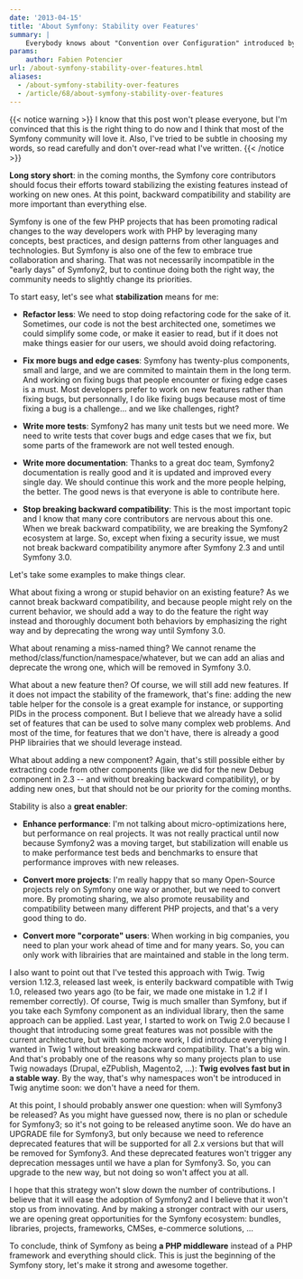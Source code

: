 ```yaml
---
date: '2013-04-15'
title: 'About Symfony: Stability over Features'
summary: |
    Everybody knows about "Convention over Configuration" introduced by Rails. What about "Stability over Features" for Symfony?
params:
    author: Fabien Potencier
url: /about-symfony-stability-over-features.html
aliases:
  - /about-symfony-stability-over-features
  - /article/68/about-symfony-stability-over-features
---
```


{{< notice warning >}}
I know that this post won't please everyone, but I'm convinced that this
is the right thing to do now and I think that most of the Symfony
community will love it. Also, I've tried to be subtle in choosing my
words, so read carefully and don't over-read what I've written.
{{< /notice >}}

**Long story short**: in the coming months, the Symfony core contributors
should focus their efforts toward stabilizing the existing features instead of
working on new ones. At this point, backward compatibility and stability are
more important than everything else.

Symfony is one of the few PHP projects that has been promoting radical changes
to the way developers work with PHP by leveraging many concepts, best
practices, and design patterns from other languages and technologies. But
Symfony is also one of the few to embrace true collaboration and sharing. That
was not necessarily incompatible in the "early days" of Symfony2, but to
continue doing both the right way, the community needs to slightly change its
priorities.

To start easy, let's see what **stabilization** means for me:

 * **Refactor less**: We need to stop doing refactoring code for the sake of
   it. Sometimes, our code is not the best architected one, sometimes we could
   simplify some code, or make it easier to read, but if it does not make
   things easier for our users, we should avoid doing refactoring.

 * **Fix more bugs and edge cases**: Symfony has twenty-plus components, small
   and large, and we are commited to maintain them in the long term. And
   working on fixing bugs that people encounter or fixing edge cases is a
   must. Most developers prefer to work on new features rather than fixing
   bugs, but personnally, I do like fixing bugs because most of time fixing a
   bug is a challenge... and we like challenges, right?

 * **Write more tests**: Symfony2 has many unit tests but we need more. We
   need to write tests that cover bugs and edge cases that we fix, but some
   parts of the framework are not well tested enough.

 * **Write more documentation**: Thanks to a great doc team, Symfony2
   documentation is really good and it is updated and improved every single
   day. We should continue this work and the more people helping, the better.
   The good news is that everyone is able to contribute here.

 * **Stop breaking backward compatibility**: This is the most important topic
   and I know that many core contributors are nervous about this one. When we
   break backward compatibility, we are breaking the Symfony2 ecosystem at
   large. So, except when fixing a security issue, we must not break backward
   compatibility anymore after Symfony 2.3 and until Symfony 3.0.

Let's take some examples to make things clear.

What about fixing a wrong or stupid behavior on an existing feature? As we
cannot break backward compatibility, and because people might rely on the
current behavior, we should add a way to do the feature the right way instead
and thoroughly document both behaviors by emphasizing the right way and by
deprecating the wrong way until Symfony 3.0.

What about renaming a miss-named thing? We cannot rename the
method/class/function/namespace/whatever, but we can add an alias and
deprecate the wrong one, which will be removed in Symfony 3.0.

What about a new feature then? Of course, we will still add new features. If
it does not impact the stability of the framework, that's fine: adding the new
table helper for the console is a great example for instance, or supporting
PIDs in the process component. But I believe that we already have a solid set
of features that can be used to solve many complex web problems. And most of
the time, for features that we don't have, there is already a good PHP
librairies that we should leverage instead.

What about adding a new component? Again, that's still possible either by
extracting code from other components (like we did for the new Debug component
in 2.3 -- and without breaking backward compatibility), or by adding new ones,
but that should not be our priority for the coming months.

Stability is also a **great enabler**:

 * **Enhance performance**: I'm not talking about micro-optimizations here,
   but performance on real projects. It was not really practical until now
   because Symfony2 was a moving target, but stabilization will enable us to
   make performance test beds and benchmarks to ensure that performance
   improves with new releases.

 * **Convert more projects**: I'm really happy that so many Open-Source
   projects rely on Symfony one way or another, but we need to convert more.
   By promoting sharing, we also promote reusability and compatibility between
   many different PHP projects, and that's a very good thing to do.

 * **Convert more "corporate" users**: When working in big companies, you need
   to plan your work ahead of time and for many years. So, you can only work
   with librairies that are maintained and stable in the long term.

I also want to point out that I've tested this approach with Twig. Twig
version 1.12.3, released last week, is enterily backward compatible with Twig
1.0, released two years ago (to be fair, we made one mistake in 1.2 if I
remember correctly). Of course, Twig is much smaller than Symfony, but if you
take each Symfony component as an individual library, then the same approach
can be applied. Last year, I started to work on Twig 2.0 because I thought
that introducing some great features was not possible with the current
architecture, but with some more work, I did introduce everything I wanted in
Twig 1 without breaking backward compatibility. That's a big win. And that's
probably one of the reasons why so many projects plan to use Twig nowadays
(Drupal, eZPublish, Magento2, ...): **Twig evolves fast but in a stable
way**. By the way, that's why namespaces won't be introduced in Twig anytime
soon: we don't have a need for them.

At this point, I should probably answer one question: when will Symfony3 be
released? As you might have guessed now, there is no plan or schedule for
Symfony3; so it's not going to be released anytime soon. We do have an UPGRADE
file for Symfony3, but only because we need to reference deprecated features
that will be supported for all 2.x versions but that will be removed for
Symfony3. And these deprecated features won't trigger any deprecation messages
until we have a plan for Symfony3. So, you can upgrade to the new way, but not
doing so won't affect you at all.

I hope that this strategy won't slow down the number of contributions. I
believe that it will ease the adoption of Symfony2 and I believe that it won't
stop us from innovating. And by making a stronger contract with our users, we
are opening great opportunities for the Symfony ecosystem: bundles, libraries,
projects, frameworks, CMSes, e-commerce solutions, ...

To conclude, think of Symfony as being **a PHP middleware** instead of a PHP
framework and everything should click. This is just the beginning of the
Symfony story, let's make it strong and awesome together.




